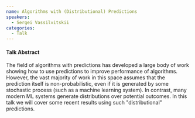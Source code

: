 ```yaml
---
name: Algorithms with (Distributional) Predictions
speakers:
  - Sergei Vassilvitskii
categories:
  - Talk
---
```


#### Talk Abstract

The field of algorithms with predictions has developed a large body of work showing how to use predictions to improve performance of algorithms. However, the vast majority of work in this space assumes that the prediction itself is non-probabilistic, even if it is generated by some stochastic process (such as a machine learning system). In contrast, many modern ML systems generate distributions over potential outcomes. In this talk we will cover some recent results using such "distributional" predictions. 